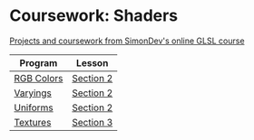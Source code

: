 # Coursework: Shaders
[Projects and coursework from SimonDev's online GLSL course](https://simondev.teachable.com/p/glsl-shaders-from-scratch)


| Program                                     | Lesson                    |
| ------------------------------------------- | ------------------------- |
| [RGB Colors](./section-2/simple-colors-hw/) | [Section 2](./section-2/) |
| [Varyings](./section-2/varyings-hw/)        | [Section 2](./section-2/) |
| [Uniforms](./section-2/uniforms-hw/)        | [Section 2](./section-2/) |
| [Textures](./section-3/textures-hw/)        | [Section 3](./section-3/) |